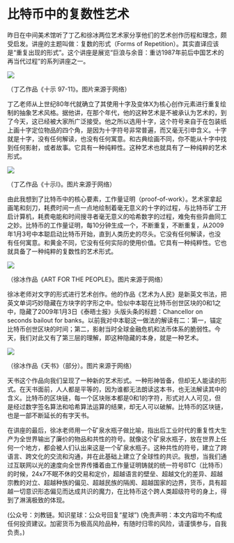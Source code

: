 # 比特币中的复数性艺术

昨日在中间美术馆听了丁乙和徐冰两位艺术家分享他们的艺术创作历程和理念，颇受启发。讲座的主题叫做：复数的形式（Forms of Repetition）。其实直译应该是“重复出现的形式”。这个讲座是展览“巨浪与余音：重访1987年前后中国艺术的再当代过程”的系列讲座之一。

![](/images/2021/20210418-2.jpg)

（丁乙作品《十示 97-11》。图片来源于网络）

丁乙老师从上世纪80年代就确立了其使用十字及变体X为核心创作元素进行重复绘制的抽象艺术风格。据他讲，在那个年代，他的这种艺术是不被承认为艺术的，到了今天，这已经被大家所广泛接受。他之所以选用十字，这个符号来自于在包装纸上画十字定位物品的四个角，是因为十字符号非常普遍，而又毫无引申含义。十字就是十字，没有任何解读，也没有任何寓意。和古典绘画不同，你不能从十字中找到任何影射，或者故事。它具有一种纯粹性。这种艺术也就具有了一种纯粹的艺术形式。

![](/images/2021/20210418-3.jpg)

（丁乙作品《十示I》。图片来源于网络）

由此我想到了比特币中的核心要素，工作量证明（proof-of-work）。艺术家拿起画笔和刻刀，耗费时间一点一点地绘制着毫无意义的十字的过程，与比特币矿工开启计算机，耗费电能和时间搜寻者毫无意义的哈希数字的过程，难免有些异曲同工之妙。比特币的工作量证明，每10分钟生成一个，不断重复，不断重复，从2009年1月3号中本聪启动比特币开始，直到人类历史的尽头。它没有任何解读，也没有任何寓意。和黄金不同，它没有任何实际的使用价值。它具有一种纯粹性。它也就具备了一种纯粹的复数性的艺术形式。

![](/images/2021/20210418-4.jpg)

（徐冰作品《ART FOR THE PEOPLE》。图片来源于网络）

徐冰老师对文字的形式进行艺术创作。他的作品《艺术为人民》是新英文书法，把英文单词巧妙隐藏在方块字的字形之中。恰似中本聪在比特币创世区块的0和1之中，隐藏了2009年1月3日《泰晤士报》头版头条的标题：Chancellor on seconds bailout for banks。以前我对中本聪这一做法的解读有二：第一，锚定比特币创世区块的时间；第二，影射当时全球金融危机和法币体系的脆弱性。今天，我们对此又有了第三层的理解，即这种隐藏的本身，就是一种艺术。

![](/images/2021/20210418-5.jpg)

（徐冰作品《天书》（部分）。图片来源于网络）

天书这个作品向我们呈现了一种新的艺术形式。一种形神皆备，但却无人能读的形式。在天书面前，人人都是平等的，因为谁都无法朗读这本书，也无法解读其中的含义。比特币的区块链，每一个区块账本都是0和1的字符，形式对人人可见，但是经过数字签名算法和哈希算法运算的结果，却无人可以破解。比特币的区块链，也是一部不断延长的有字天书。

在讲座的最后，徐冰老师用一个矿泉水瓶子做比喻，指出后工业时代的重复性大生产为全世界输出了廉价的物品和共性的符号。就像这个矿泉水瓶子，放在世界上任何一个地方，都会被人们认出来这是一个矿泉水瓶子。这种共性的符号，建立了跨语言、跨文化的交流和沟通，并在此基础上建立了全球性的共识。我想，当我们通过互联网以光的速度向全世界传播着由工作量证明铸就的统一符号BTC（比特币）的时候，24x7不眠不休的交易和定价，超越语言的壁垒、超越文化的差异、超越宗教的对立、超越种族的偏见、超越民族的隔阂、超越国家的边界，货币，具有超越一切意识形态偏见而达成共识的魔力，在比特币这个跨人类超级符号的身上，得到了淋漓极致的体现。

(公众号：刘教链。知识星球：公众号回复“星球”)
(免责声明：本文内容均不构成任何投资建议。加密货币为极高风险品种，有随时归零的风险，请谨慎参与，自我负责。)
